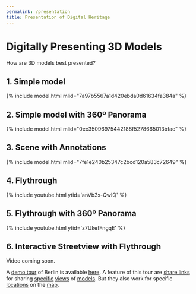 ```yaml
---
permalink: /presentation
title: Presentation of Digital Heritage
---
```


# Digitally Presenting 3D Models

How are 3D models best presented?

## 1. Simple model

{% include model.html mlid="7a97b5567a1d420ebda0d61634fa384a" %}

## 2. Simple model with 360º Panorama

{% include model.html mlid="0ec35096975442188f5278665013bfae" %}

## 3. Scene with Annotations

{% include model.html mlid="7fe1e240b25347c2bcd120a583c72649" %}

## 4. Flythrough

{% include youtube.html ytid='anVb3x-QwIQ' %}

## 5. Flythrough with 360º Panorama

{% include youtube.html ytid='z7UkefFngqE' %}

## 6. Interactive Streetview with Flythrough

Video coming soon.

A [demo tour](https://urban-photogrammetry.org/berlin/maptour) of Berlin is available [here](https://urban-photogrammetry.org/berlin/maptour). A feature of this tour are [share links](https://r.upo.sh/b8bwguUF) for sharing [specific](https://r.upo.sh/p4f2EBSs) [views](https://r.upo.sh/vVjwLIDW) of [models](https://r.upo.sh/pJQ3ar1B). But they also work for specific [locations](https://r.upo.sh/9FOl7KuE) on the [map](https://r.upo.sh/QGNGh1At).
